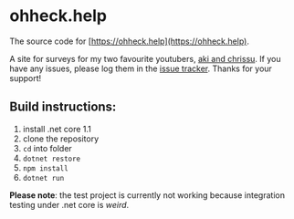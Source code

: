 # ohheck.help
The source code for [https://ohheck.help](https://ohheck.help).

A site for surveys for my two favourite youtubers, [aki and chrissu](https://youtube.com/c/OhHeck). If you have any issues, please log them in the [issue tracker](https://github.com/myopicmage/ohheck.help/issues). Thanks for your support!

## Build instructions:

1) install .net core 1.1
2) clone the repository
3) `cd` into folder
4) `dotnet restore`
5) `npm install`
6) `dotnet run`

**Please note**: the test project is currently not working because integration testing under .net core is *weird*.
